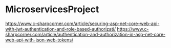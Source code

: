 # MicroservicesProject
https://www.c-sharpcorner.com/article/securing-asp-net-core-web-api-with-jwt-authentication-and-role-based-authorizati/
https://www.c-sharpcorner.com/article/authentication-and-authorization-in-asp-net-core-web-api-with-json-web-tokens/
